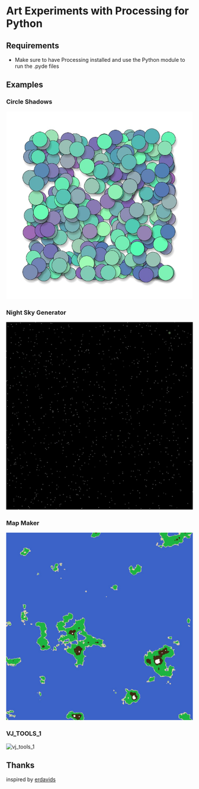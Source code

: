 # Art Experiments with Processing for Python

## Requirements

* Make sure to have Processing installed and use the Python module to run the .pyde files

## Examples

### Circle Shadows
![circle_shadows](circle_shadow_experiment/circle_shadows.jpg)

### Night Sky Generator
![night_sky](night_sky/night_sky.jpg)

### Map Maker
![archipelago_map](map_maker/map.jpg)

### VJ_TOOLS_1
![vj_tools_1](VJ_Tools_1/vj_tools_1.gif)


## Thanks

inspired by [erdavids](https://github.com/erdavids)
